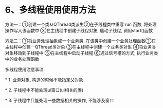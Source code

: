 # 6、多线程使用使用方法

方法一：①创建一个类从QThread类派生②在子线程类中重写 run 函数, 将处理操作写入该函数中 ③在主线程中创建子线程对象, 启动子线程, 调用start()函数

方法二：①将业务处理抽象成一个业务类, 在该类中创建一个业务处理函数②在主线程中创建一QThread类对象 ③在主线程中创建一个业务类对象 ④将业务类对象移动到子线程中 ⑤在主线程中启动子线程 ⑥通过信号槽的方式, 执行业务类中的业务处理函数

多线程使用注意事项:

\* 1. 业务对象, 构造的时候不能指定父对象

\* 2. 子线程中不能处理ui窗口(ui相关的类)

\* 3. 子线程中只能处理一些数据相关的操作, 不能涉及窗口 
